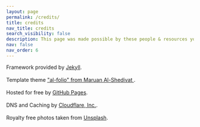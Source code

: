```yaml
---
layout: page
permalink: /credits/
title: credits
nav_title: credits
search_visibility: false
description: This page was made possible by these people & resources your description.
nav: false
nav_order: 6
---
```


Framework provided by <a href="https://jekyllrb.com/" target="_blank">Jekyll</a>.</br></br>Template theme <a href="https://github.com/alshedivat/al-folio">"al-folio" from Maruan Al-Shedivat </a>.</br></br> Hosted for free by <a href="https://pages.github.com/" target="_blank">GitHub Pages</a>.</br></br> DNS and Caching by <a href="https://www.cloudflare.com/" target="_blank">Cloudflare, Inc.</a>.</br></br> Royalty free photos taken from <a href="https://unsplash.com" target="_blank">Unsplash</a>.